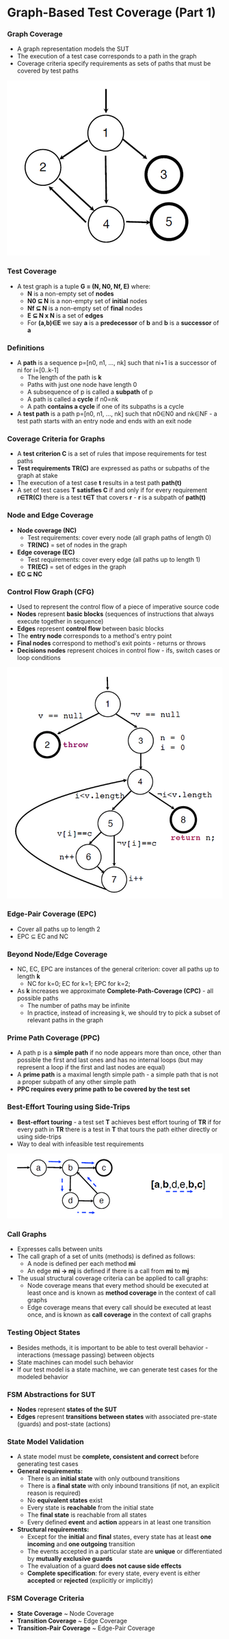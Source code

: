# Graph-Based Test Coverage (Part 1)
### Graph Coverage 
- A graph representation models the SUT
- The execution of a test case corresponds to a path in the graph
- Coverage criteria specify requirements as sets of paths that must be covered by test paths

![](resources/graph-example.png)

### Test Coverage
- A test graph is a tuple **G = (N, N0, Nf, E)** where:
	- **N** is a non-empty set of **nodes**
	- **N0 ⊆ N** is a non-empty set of **initial** nodes
	- **Nf ⊆ N** is a non-empty set of **final** nodes
	- **E ⊆ N x N** is a set of **edges**
	- For **(a,b)∈E** we say **a** is a **predecessor** of **b** and **b** is a **successor** of **a**

### Definitions
- A **path** is a sequence p=\[n0, n1, ..., nk] such that ni+1 is a successor of ni for i=\[0..k-1]
	- The length of the path is **k**
	- Paths with just one node have length 0
	- A subsequence of p is called a **subpath** of p
	- A path is called a **cycle** if n0=nk
	- A path **contains a cycle** if one of its subpaths is a cycle
- A **test path** is a path p=\[n0, n1, ..., nk] such that n0∈N0 and nk∈NF - a test path starts with an entry node and ends with an exit node

### Coverage Criteria for Graphs
- A **test criterion C** is a set of rules that impose requirements for test paths
- **Test requirements TR(C)** are expressed as paths or subpaths of the graph at stake
- The execution of a test case **t** results in a test path **path(t)**
- A set of test cases **T satisfies C** if and only if for every requirement **r∈TR(C)** there is a test **t∈T** that covers **r** - **r** is a subpath of **path(t)**

### Node and Edge Coverage
- **Node coverage (NC)**
	- Test requirements: cover every node (all graph paths of length 0)
	- **TR(NC)** = set of nodes in the graph
- **Edge coverage (EC)**
	- Test requirements: cover every edge (all paths up to length 1)
	- **TR(EC)** = set of edges in the graph
- **EC ⊆ NC**

### Control Flow Graph (CFG)
- Used to represent the control flow of a piece of imperative source code
- **Nodes** represent **basic blocks** (sequences of instructions that always execute together in sequence)
- **Edges** represent **control flow** between basic blocks
- The **entry node** corresponds to a method's entry point
- **Final nodes** correspond to method's exit points - returns or throws
- **Decisions nodes** represent choices in control flow - ifs, switch cases or loop conditions

![](resources/cfg-example.png)

### Edge-Pair Coverage (EPC)
- Cover all paths up to length 2
- EPC ⊆ EC and NC 

### Beyond Node/Edge Coverage
- NC, EC, EPC are instances of the general criterion: cover all paths up to length **k**
	- NC for k=0; EC for k=1; EPC for k=2;
- As **k** increases we approximate **Complete-Path-Coverage (CPC)** - all possible paths
	- The number of paths may be infinite
	- In practice, instead of increasing k, we should try to pick a subset of relevant paths in the graph

### Prime Path Coverage (PPC)
- A path p is a **simple path** if no node appears more than once, other than possible the first and last ones and has no internal loops (but may represent a loop if the first and last nodes are equal)
- A **prime path** is a maximal length simple path - a simple path that is not a proper subpath of any other simple path
- **PPC requires every prime path to be covered by the test set** 

### Best-Effort Touring using Side-Trips
- **Best-effort touring** - a test set **T** achieves best effort touring of **TR** if for every path in **TR** there is a test in **T** that tours the path either directly or using side-trips
- Way to deal with infeasible test requirements

![](resources/best-effort-touring-side-trips-example.png)

### Call Graphs
- Expresses calls between units
- The call graph of a set of units (methods) is defined as follows:
	- A node is defined per each method **mi**
	- An edge **mi → mj** is defined if there is a call from **mi** to **mj**
- The usual structural coverage criteria can be applied to call graphs:
	- Node coverage means that every method should be executed at least once and is known as **method coverage** in the context of call graphs
	- Edge coverage means that every call should be executed at least once, and is known as **call coverage** in the context of call graphs

### Testing Object States
- Besides methods, it is important to be able to test overall behavior - interactions (message passing) between objects
- State machines can model such behavior
- If our test model is a state machine, we can generate test cases for the modeled behavior

### FSM Abstractions for SUT
- **Nodes** represent **states of the SUT**
- **Edges** represent **transitions between states** with associated pre-state (guards) and post-state (actions)

### State Model Validation
- A state model must be **complete, consistent and correct** before generating test cases
- **General requirements:**
	- There is an **initial state** with only outbound transitions
	- There is a **final state** with only inbound transitions (if not, an explicit reason is required)
	- No **equivalent states** exist
	- Every state is **reachable** from the initial state
	- The **final state** is reachable from all states
	- Every defined **event** and **action** appears in at least one transition
- **Structural requirements:**
	- Except for the **initial** and **final** states, every state has at least **one incoming** and **one outgoing** transition
	- The events accepted in a particular state are **unique** or differentiated by **mutually exclusive guards**
	- The evaluation of a guard **does not cause side effects**
	- **Complete specification**: for every state, every event is either **accepted** or **rejected** (explicitly or implicitly)

### FSM Coverage Criteria
- **State Coverage** ~ Node Coverage
- **Transition Coverage** ~ Edge Coverage
- **Transition-Pair Coverage** ~ Edge-Pair Coverage